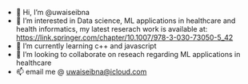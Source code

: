 - 👋 Hi, I’m @uwaiseibna
- 👀 I’m interested in Data science, ML applications in healthcare and health informatics, my latest reserach work is available at: https://link.springer.com/chapter/10.1007/978-3-030-73050-5_42
- 🌱 I’m currently learning c++ and javascript
- 💞️ I’m looking to collaborate on reseach regarding ML applications in healthcare
- 📫 email me @ uwaiseibna@icloud.com

<!---
uwaiseibna/uwaiseibna is a ✨ special ✨ repository because its `README.md` (this file) appears on your GitHub profile.
You can click the Preview link to take a look at your changes.
--->
